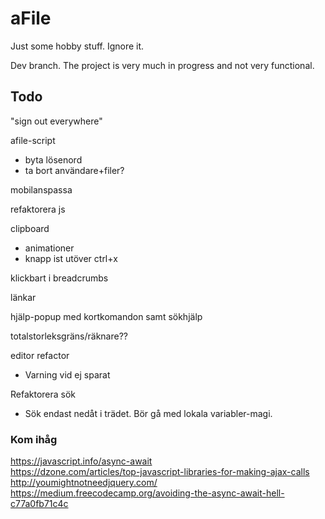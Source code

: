 # aFile
Just some hobby stuff. Ignore it.

Dev branch. The project is very much in progress and not very functional.


## Todo
"sign out everywhere"  

afile-script  
* byta lösenord   
* ta bort användare+filer?

mobilanspassa  

refaktorera js

clipboard  
* animationer
* knapp ist utöver ctrl+x

klickbart i breadcrumbs

länkar

hjälp-popup med kortkomandon samt sökhjälp

totalstorleksgräns/räknare??

editor refactor  
* Varning vid ej sparat

Refaktorera sök  
* Sök endast nedåt i trädet. Bör gå med lokala variabler-magi.

### Kom ihåg

https://javascript.info/async-await  
https://dzone.com/articles/top-javascript-libraries-for-making-ajax-calls  
http://youmightnotneedjquery.com/  
https://medium.freecodecamp.org/avoiding-the-async-await-hell-c77a0fb71c4c  
